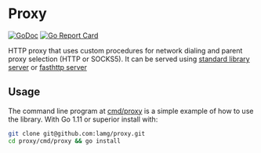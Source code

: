 # Proxy

[![GoDoc][0]][1] [![Go Report Card](https://goreportcard.com/badge/github.com/lamg/proxy)](https://goreportcard.com/report/github.com/lamg/proxy)

HTTP proxy that uses custom procedures for network dialing and parent proxy selection (HTTP or SOCKS5). It can be served using [standard library server](https://godoc.org/net/http#Server) or [fasthttp server](https://godoc.org/github.com/valyala/fasthttp#Server)

## Usage

The command line program at [cmd/proxy](cmd/proxy) is a simple example of how to use the library. With Go 1.11 or superior install with:

```sh
git clone git@github.com:lamg/proxy.git
cd proxy/cmd/proxy && go install
```

[0]: https://godoc.org/github.com/lamg/proxy?status.svg
[1]: https://godoc.org/github.com/lamg/proxy
